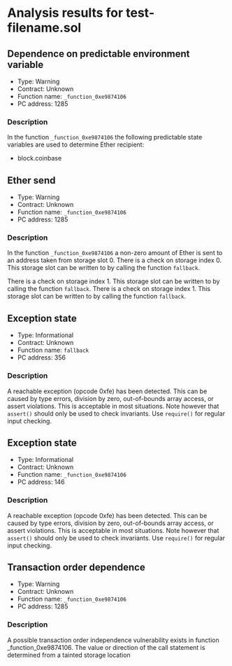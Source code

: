 # Analysis results for test-filename.sol

## Dependence on predictable environment variable

- Type: Warning
- Contract: Unknown
- Function name: `_function_0xe9874106`
- PC address: 1285

### Description

In the function `_function_0xe9874106` the following predictable state variables are used to determine Ether recipient:
- block.coinbase


## Ether send

- Type: Warning
- Contract: Unknown
- Function name: `_function_0xe9874106`
- PC address: 1285

### Description

In the function `_function_0xe9874106` a non-zero amount of Ether is sent to an address taken from storage slot 0.
There is a check on storage index 0. This storage slot can be written to by calling the function `fallback`.

There is a check on storage index 1. This storage slot can be written to by calling the function `fallback`.
There is a check on storage index 1. This storage slot can be written to by calling the function `fallback`.

## Exception state

- Type: Informational
- Contract: Unknown
- Function name: `fallback`
- PC address: 356

### Description

A reachable exception (opcode 0xfe) has been detected. This can be caused by type errors, division by zero, out-of-bounds array access, or assert violations. This is acceptable in most situations. Note however that `assert()` should only be used to check invariants. Use `require()` for regular input checking. 

## Exception state

- Type: Informational
- Contract: Unknown
- Function name: `_function_0xe9874106`
- PC address: 146

### Description

A reachable exception (opcode 0xfe) has been detected. This can be caused by type errors, division by zero, out-of-bounds array access, or assert violations. This is acceptable in most situations. Note however that `assert()` should only be used to check invariants. Use `require()` for regular input checking. 

## Transaction order dependence

- Type: Warning
- Contract: Unknown
- Function name: `_function_0xe9874106`
- PC address: 1285

### Description

A possible transaction order independence vulnerability exists in function _function_0xe9874106. The value or direction of the call statement is determined from a tainted storage location